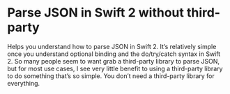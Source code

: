# Parse JSON in Swift 2 without third-party 
Helps you understand how to parse JSON in Swift 2. It’s relatively simple once you understand optional binding and the do/try/catch syntax in Swift 2. So many people seem to want grab a third-party library to parse JSON, but for most use cases, I see very little benefit to using a third-party library to do something that’s so simple. You don’t need a third-party library for everything.
